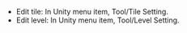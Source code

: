 - Edit tile: In Unity menu item, Tool/Tile Setting.
- Edit level: In Unity menu item, Tool/Level Setting.